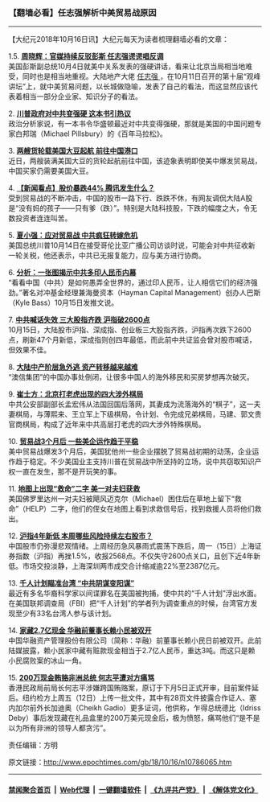 ### 【翻墙必看】任志强解析中美贸易战原因
------------------------

<p>
 【大纪元2018年10月16日讯】大纪元每天为读者梳理翻墙必看的文章：
</p>
<p>
 1.5.
 <b>
  <a href="http://www.epochtimes.com/gb/18/10/15/n10785370.htm" rel="noopener noreferrer" target="_blank">
   周晓辉：官媒持续反驳彭斯 任志强谔谔唱反调
  </a>
 </b>
 <br/>
 美国彭斯副总统10月4日就美中关系发表的强硬讲话，看来让北京当局相当地难受，同时也是相当地重视。大陆地产大佬
 <a href="http://www.epochtimes.com/gb/tag/%E4%BB%BB%E5%BF%97%E5%BC%BA.html">
  任志强
 </a>
 ，在10月11日召开的第十届“观峰讲坛”上，就中美贸易问题，以长城做隐喻，发表了自己的看法，而这显然应该代表着相当一部分企业家、知识分子的看法。
</p>
<p>
 2.
 <b>
  <a href="http://www.epochtimes.com/gb/18/10/15/n10785691.htm" rel="noopener noreferrer" target="_blank">
   川普政府对中共变强硬 这本书引热议
  </a>
 </b>
 <br/>
 政治分析家说，有一本书令华盛顿最近对中共变得强硬，那就是美国的中国问题专家白邦瑞（Michael Pillsbury）的《百年马拉松》。
</p>
<p>
 3.
 <b>
  <a href="http://www.epochtimes.com/gb/18/10/15/n10785803.htm" rel="noopener noreferrer" target="_blank">
   两艘货轮载美国大豆起航 前往中国港口
  </a>
 </b>
 <br/>
 近日，两艘装满美国大豆的货轮起航前往中国，该迹象表明即使美中爆发贸易战，中国买家仍需要美国大豆。
</p>
<p>
 4.
 <b>
  <a href="http://www.epochtimes.com/gb/18/10/15/n10785215.htm" rel="noopener noreferrer" target="_blank">
   【新闻看点】股价暴跌44% 腾讯发生什么？
  </a>
 </b>
 <br/>
 受到贸易战的不断冲击，中国的股市一路下行、跌跌不休，有网友调侃大陆A股是“没有妈的孩子——只有爹（跌）”。特别是大陆科技股，下跌的幅度之大，令无数投资者连连叫苦。
</p>
<p>
 5.
 <b>
  <a href="http://www.epochtimes.com/gb/18/10/15/n10785850.htm" rel="noopener noreferrer" target="_blank">
   夏小强：应对贸易战 中共疯狂转嫁危机
  </a>
 </b>
 <br/>
 美国总统川普10月14日在接受哥伦比亚广播公司访谈时说，可能会对中共征收新一轮关税，他还表示，中共已无报复能力，应与美方进行协商。
</p>
<p>
 6.
 <b>
  <a href="http://www.epochtimes.com/gb/18/10/15/n10785340.htm" rel="noopener noreferrer" target="_blank">
   分析：一张图揭示中共多印人民币内幕
  </a>
 </b>
 <br/>
 “看看中国（中共）是如何愚弄全世界的，通过印人民币，让人相信它们的经济强劲。”著名对冲基金经理兼海曼资本（Hayman Capital Management）创办人巴斯（Kyle Bass）10月15日发推文说。
</p>
<p>
 7.
 <b>
  <a href="http://www.epochtimes.com/gb/18/10/15/n10784304.htm" rel="noopener noreferrer" target="_blank">
   中共喊话失效 三大股指齐跌 沪指破2600点
  </a>
 </b>
 <br/>
 10月15日，大陆股市沪指、深成指、创业板三大股指齐跌，沪指再次跌下2600点，刷新47个月新低，深成指则创四年最低，而此前中共证监会曾对股市喊话，但效果不佳。
</p>
<p>
 8.
 <b>
  <a href="http://www.epochtimes.com/gb/18/10/15/n10784569.htm" rel="noopener noreferrer" target="_blank">
   大陆中产阶层急外逃 资产转移越来越难
  </a>
 </b>
 <br/>
 “澳信集团”的中国办事处倒闭，让很多中国人的海外移民和买房梦想再次破灭。
</p>
<p>
 9.
 <b>
  <a href="http://www.epochtimes.com/gb/18/10/15/n10785369.htm" rel="noopener noreferrer" target="_blank">
   崔士方：北京打老虎出现的四大涉外棋局
  </a>
 </b>
 <br/>
 中共公安部副部长孟宏伟从法国回国后落网，其妻成为流落海外的“棋子”，这一夫妻棋局，与薄熙来、王立军上下级棋局，令计划、令完成兄弟棋局，马建、郭文贵官商棋局，构成了近年来中共高层打老虎的四大涉外特殊棋局。
</p>
<p>
 10.
 <b>
  <a href="http://www.epochtimes.com/gb/18/10/15/n10785609.htm" rel="noopener noreferrer" target="_blank">
   贸易战3个月后 一些美企运作趋于平稳
  </a>
 </b>
 <br/>
 美中贸易战爆发3个月后，美国犹他州一些企业摆脱了贸易战初期的动荡，企业运作趋于稳定。不少美国业主支持川普在贸易战中所坚持的立场，说中共窃取知识产权一直在发生，那不是开玩笑的事。
</p>
<p>
 11.
 <b>
  <a href="http://www.epochtimes.com/gb/18/10/15/n10785876.htm" rel="noopener noreferrer" target="_blank">
   地图上出现“救命”二字 美一对夫妇获救
  </a>
 </b>
 <br/>
 美国佛罗里达州一对夫妇被飓风迈克尔（Michael）困住后在草地上留下“救命”（HELP）二字，他们的侄女在地图上看到求救信号后，找到救援人员将他们救出。
</p>
<p>
 12.
 <b>
  <a href="http://www.epochtimes.com/gb/18/10/15/n10785545.htm" rel="noopener noreferrer" target="_blank">
   沪指4年新低 本周哪些风险持续左右股市？
  </a>
 </b>
 <br/>
 中国股市仍弥漫悲观情绪。上周经历急风暴雨式震荡下跌后，周一（15日）上海证券指数（沪指）再挫1.5%，收报2568点。不仅失守2600点关口，且创下近4年新低。市场交投淡静，上海深圳两市成交合计缩减逾22%至2387亿元。
</p>
<p>
 13.
 <b>
  <a href="http://www.epochtimes.com/gb/18/10/15/n10785359.htm" rel="noopener noreferrer" target="_blank">
   千人计划瞄准台湾 “中共阴谋变阳谋”
  </a>
 </b>
 <br/>
 最近有多名华裔科学家以间谍罪名在美国被拘捕，使中共的“千人计划”浮出水面。在美国联邦调查局（FBI）把“千人计划”的学者列为调查重点的时候，台湾官方发现至少有33名台湾人参与该计划。
</p>
<p>
 14.
 <b>
  <a href="http://www.epochtimes.com/gb/18/10/15/n10784487.htm" rel="noopener noreferrer" target="_blank">
   家藏2.7亿现金 华融前董事长赖小民被双开
  </a>
 </b>
 <br/>
 中国华融资产管理股份有限公司（简称：华融）前董事长赖小民日前被双开。此前陆媒披露，赖小民家中藏有赃款现金相当于2.7亿人民币，重达3吨。而这只是赖小民腐败案的冰山一角。
</p>
<p>
 15.
 <b>
  <a href="http://www.epochtimes.com/gb/18/10/15/n10783956.htm" rel="noopener noreferrer" target="_blank">
   200万现金贿赂非洲总统 何志平遭对方痛骂
  </a>
 </b>
 <br/>
 香港民政局前局长何志平涉嫌跨国贿赂案，原订于下月5日正式开审，目前案件延后。纽约检方上周五（12日）上传一批文件，其中有28页文件披露合作证人、塞内加尔前外长加迪奥（Cheikh Gadio）更多证词，他供称，乍得总统德比（Idriss Deby）事后发现藏在礼品盒里的200万美元现金后，极为愤怒，痛骂他们“是不是以为所有非洲的领导人都贪污”。
</p>
<p>
 责任编辑：方明
</p>

原文链接：http://www.epochtimes.com/gb/18/10/16/n10786065.htm


------------------------
#### [禁闻聚合首页](https://github.com/gfw-breaker/banned-news/blob/master/README.md) &nbsp;|&nbsp; [Web代理](https://github.com/gfw-breaker/open-proxy/blob/master/README.md) &nbsp;|&nbsp; [一键翻墙软件](https://github.com/gfw-breaker/nogfw/blob/master/README.md) &nbsp;|&nbsp; [《九评共产党》](https://github.com/gfw-breaker/9ping.md/blob/master/README.md#九评之一评共产党是什么) &nbsp;|&nbsp; [《解体党文化》](https://github.com/gfw-breaker/jtdwh.md/blob/master/README.md#绪论)